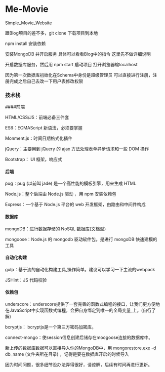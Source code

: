 # Me-Movie
Simple_Movie_Website


跟Blog项目的差不多，git clone 下载项目到本地

npm install 安装依赖

安装MongoDB 并开启服务 具体可以看看Blog中的指令 这里先不做详细说明

开启数据库服务，然后用 npm start 启动项目 打开浏览器输localhost

因为第一次数据库初始化在Schema中身份是超级管理员
可以直接进行注册，注册完成之后自己去改一下用户表修改权限

### 技术栈

####前端

HTML/CSS/JS：前端必备三件套

ES6：ECMAScript 新语法，必须要掌握

Monment.js：时间日期格式化插件

jQuery：主要用到 jQuery 的 ajax 方法处理表单异步请求和一些 DOM 操作

Bootstrap： UI 框架，响应式

#### 后端

pug：pug (以前叫 jade) 是一个高性能的模板引擎，用来生成 HTML

Node.js：整个后端由 Node.js 驱动 ，用 npm 安装依赖包

Express：一个基于 Node.js 平台的 web 开发框架，由路由和中间件构成

#### 数据库

mongoDB：进行数据存储的 NoSQL 数据库(文档型)

mongoose：Node.js 的 mongodb 驱动软件包，是进行 mongoDB 快速建模的工具

#### 自动化构建

gulp：基于流的自动化构建工具,操作简单。建议可以学习一下主流的webpack

JSHint：JS 代码校验

#### 依赖包

underscore：underscore提供了一套完善的函数式编程的接口，让我们更方便地在JavaScript中实现函数式编程，会把自身绑定到唯一的全局变量_上。(自行了解)

bcryptjs： bcryptjs是一个第三方密码加密库。

connect-mongo：使session信息创建后储存在moogoose连接的数据库中。

新上传的数据库数据可以直接导入你的MongoDB中，用 mongorestore.exe -d db_name (文件夹所在目录) ，记得是要在数据库开启的时候导入


因为时间问题，很多细节没办法弄得很好，请谅解，后续有时间再进行更新。
